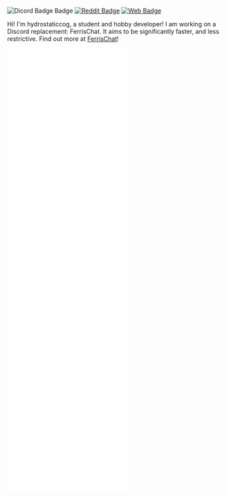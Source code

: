 ![Dicord Badge Badge](https://img.shields.io/badge/Discord-hydrostaticcog%234886-blueviolet) [![Reddit Badge](https://img.shields.io/badge/Reddit-Profile-orange)](https://reddit.com/u/hydrostaticcog) [![Web Badge](https://img.shields.io/badge/Website-hydrostaticcog.org-green)](https://hydrostaticcog.org)

Hi! I'm hydrostaticcog, a student and hobby developer! I am working on a Discord replacement: FerrisChat. It aims to be significantly faster, and less restrictive. Find out more at [FerrisChat](https://github.com/FerrisChat)!

![Metrics](https://github.com/hydrostaticcog/hydrostaticcog/blob/main/github-metrics.svg)
